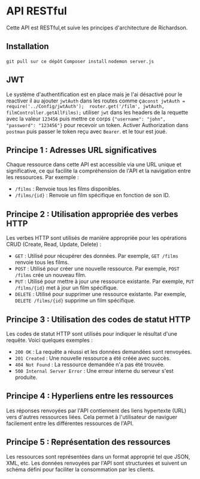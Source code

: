 
# API RESTful

Cette API est RESTful,et suive les principes d'architecture de Richardson.

## Installation 
`git pull sur ce dépôt`
`Composer install`
`nodemon server.js`

## JWT
Le système d'authentification est en place mais je l'ai désactivé pour le reactiver il au ajouter `jwtAuth` dans les routes  comme ça` const jwtAuth = require('../Config/jwtAuth'); 
router.get('/film', jwtAuth, filmController.getAllFilms);
`
utiliser `jwt` dans les headers de la requette avec la valeur `123456` puis mettre ce corps `{"username": "john", "password": "123456"}` pour recevoir un token.
Activer Authorization dans `postman` puis passer le token reçu avec `Bearer`. et le tour est joué.

## Principe 1 : Adresses URL significatives

Chaque ressource dans cette API est accessible via une URL unique et significative, ce qui facilite la compréhension de l'API et la navigation entre les ressources. Par exemple :

- `/films` : Renvoie tous les films disponibles.
- `/films/{id}` : Renvoie un film spécifique en fonction de son ID.

## Principe 2 : Utilisation appropriée des verbes HTTP

Les verbes HTTP sont utilisés de manière appropriée pour les opérations CRUD (Create, Read, Update, Delete) :

- `GET` : Utilisé pour récupérer des données. Par exemple, `GET /films` renvoie tous les films.
- `POST` : Utilisé pour créer une nouvelle ressource. Par exemple, `POST /films` crée un nouveau film.
- `PUT` : Utilisé pour mettre à jour une ressource existante. Par exemple, `PUT /films/{id}` met à jour un film spécifique.
- `DELETE` : Utilisé pour supprimer une ressource existante. Par exemple, `DELETE /films/{id}` supprime un film spécifique.

## Principe 3 : Utilisation des codes de statut HTTP

Les codes de statut HTTP sont utilisés pour indiquer le résultat d'une requête. Voici quelques exemples :

- `200 OK` : La requête a réussi et les données demandées sont renvoyées.
- `201 Created` : Une nouvelle ressource a été créée avec succès.
- `404 Not Found` : La ressource demandée n'a pas été trouvée.
- `500 Internal Server Error` : Une erreur interne du serveur s'est produite.

## Principe 4 : Hyperliens entre les ressources

Les réponses renvoyées par l'API contiennent des liens hypertexte (URL) vers d'autres ressources liées. Cela permet à l'utilisateur de naviguer facilement entre les différentes ressources de l'API.

## Principe 5 : Représentation des ressources

Les ressources sont représentées dans un format approprié tel que JSON, XML, etc. Les données renvoyées par l'API sont structurées et suivent un schéma défini pour faciliter la consommation par les clients.

